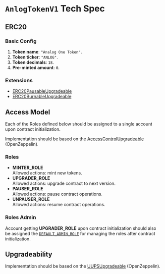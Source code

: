 # `AnlogTokenV1` Tech Spec 

## ERC20

### Basic Config 

1. **Token name**: `"Analog One Token"`.
2. **Token ticker**: `"ANLOG"`.
3. **Token decimals**: `18`.
4. **Pre-minted amount**: `0`.

### Extensions 

+ [ERC20PausableUpgradeable](https://github.com/OpenZeppelin/openzeppelin-contracts-upgradeable/blob/fa525310e45f91eb20a6d3baa2644be8e0adba31/contracts/token/ERC20/extensions/ERC20PausableUpgradeable.sol#L23)
+ [ERC20BurnableUpgradeable](https://github.com/OpenZeppelin/openzeppelin-contracts-upgradeable/blob/fa525310e45f91eb20a6d3baa2644be8e0adba31/contracts/token/ERC20/extensions/ERC20BurnableUpgradeable.sol#L15)

## Access Model 

Each of the Roles defined below should be assigned to a single account upon contract initialization.

Implementation should be based on the [AccessControlUpgradeable](https://github.com/OpenZeppelin/openzeppelin-contracts-upgradeable/blob/fa525310e45f91eb20a6d3baa2644be8e0adba31/contracts/access/AccessControlUpgradeable.sol#L50) (OpenZeppelin).

### Roles 

+ **MINTER_ROLE**  
  Allowed actions: mint new tokens.
+ **UPGRADER_ROLE**  
  Allowed actions: upgrade contract to next version.
+ **PAUSER_ROLE**  
  Allowed actions: pause contract operations.
+ **UNPAUSER_ROLE**  
  Allowed actions: resume contract operations.

### Roles Admin 

Account getting **UPGRADER_ROLE** upon contract initialization should also be assigned the [`DEFAULT_ADMIN_ROLE`](https://github.com/OpenZeppelin/openzeppelin-contracts-upgradeable/blob/3837fe4e4506529be67065cc98583b601173a7e9/contracts/access/AccessControlUpgradeable.sol#L56) for managing the roles after contract initialization.

## Upgradeability 

Implementation should be based on the [UUPSUpgradeable](https://github.com/OpenZeppelin/openzeppelin-contracts-upgradeable/blob/fa525310e45f91eb20a6d3baa2644be8e0adba31/contracts/proxy/utils/UUPSUpgradeable.sol#L20) (OpenZeppelin).
